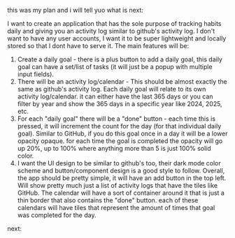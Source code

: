 this was my plan and i will tell yuo what is next:

I want to create an application that has the sole purpose of tracking habits daily and giving you an activity log similar to github's activity log.
I don't want to have any user accounts, I want it to be super lightweight and locally stored so that I dont have to serve it. 
The main features will be:
1. Create a daily goal - there is a plus button to add a daily goal, this daily goal can have a set/list of tasks (it will just be a popup with multiple input fields).
2. There will be an activity log/calendar - This should be almost exactly the same as github's activity log. Each daily goal will relate to its own activity log/calendar. it can either have the last 365 days or you can filter by year and show the 365 days in a specific year like 2024, 2025, etc.
3. For each "daily goal" there will be a "done" button - each time this is pressed, it will increment the count for the day (for that individual daily goal). Similar to GitHub, if you do this goal once in a day it will be a lower opacity opaque. for each time the goal is completed the opacity will go up 20%, up to 100% where anything more than 5 is just 100% solid color.
4. I want the UI design to be similar to github's too, their dark mode color scheme and button/component design is a good style to follow. 
Overall, the app should be pretty simple, it will have an add button in the top left. Will show pretty much just a list of activity logs that have the tiles like GitHub. The calendar will have a sort of container around it that is just a thin border that also contains the "done" button. each of these calendars will have tiles that represent the amount of times that goal was completed for the day. 

next: